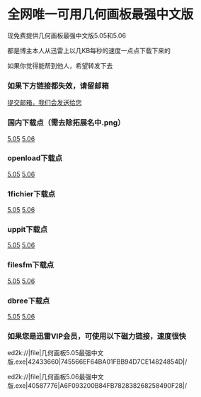 # 全网唯一可用几何画板最强中文版

现免费提供几何画板最强中文版5.05和5.06

都是博主本人从迅雷上以几KB每秒的速度一点点下载下来的

如果你觉得能帮到他人，希望转发下去

### 如果下方链接都失效，请留邮箱

<a href="http://cn.mikecrm.com/Dknx0US">提交邮箱，我们会发送给您</a>

### 国内下载点（需去除拓展名中.png）
<a href="http://download.cloud.189.cn/v5/downloadFile.action?downloadRequest=1_908F35B2408DBBCB987FA48172502A38E430F6B78116534F3931FF9302BA3E0F5FC68659FD12C45190CCF20D859D5D2CA7CBD2255BDA8B342CF3B13ACE695A2DE9547DA698BB4875F4CF96F157506EF592801339">5.05</a>
<a href="http://download.cloud.189.cn/v5/downloadFile.action?downloadRequest=1_C91C06308E648BEFCD878AC2BF09858363CCE799266000746FCC16AB2F9DC2894D8C492E9E2EA8D912041685BC9AAC89B2861D8E9A50FE6C8E7A822B0C72362989383C0D195D988B88CA3B0F1DE027D3785991A7">5.06</a>

### openload下载点
<a href="https://openload.co/f/o1jetPaDKyU/5.05.7z">5.05</a>
<a href="https://openload.co/f/K_jAuvgpGXM/5.06.7z">5.06</a>

### 1fichier下载点
<a href="https://1fichier.com/?e18jydz9xn">5.05</a>
<a href="https://1fichier.com/?df44jbnhed">5.06</a>

### uppit下载点
<a href="http://uppit.com/o1p2thsnat36">5.05</a>
<a href="http://uppit.com/6qpxhxbe7qhl">5.06</a>

### filesfm下载点
<a href="https://files.fm/u/yegjjwn6">5.05</a>
<a href="https://files.fm/u/q55hnnyp">5.06</a>

### dbree下载点
<a href="https://dbr.ee/8wFL">5.05</a>
<a href="https://dbr.ee/8dK4">5.06</a>

### 如果您是迅雷VIP会员，可使用以下磁力链接，速度很快
ed2k://|file|几何画板5.05最强中文版.exe|42433660|745566EF64BA01FBB94D7CE14824854D|/

ed2k://|file|几何画板5.06最强中文版.exe|40587776|A6F093200B84FB782838268258490F28|/

